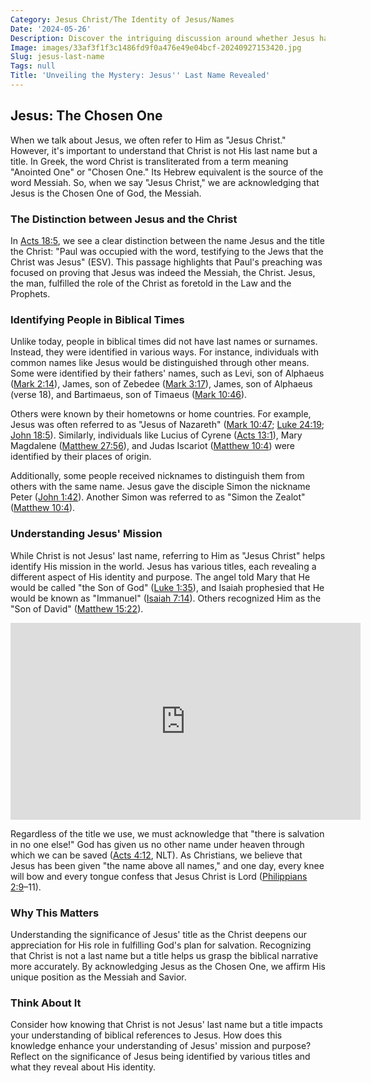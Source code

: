 ```yaml
---
Category: Jesus Christ/The Identity of Jesus/Names
Date: '2024-05-26'
Description: Discover the intriguing discussion around whether Jesus had a last name, delving into historical context and religious perspectives on this debated topic. Unravel the mystery surrounding Jesus' surname.
Image: images/33af3f1f3c1486fd9f0a476e49e04bcf-20240927153420.jpg
Slug: jesus-last-name
Tags: null
Title: 'Unveiling the Mystery: Jesus'' Last Name Revealed'
---
```


## Jesus: The Chosen One

When we talk about Jesus, we often refer to Him as "Jesus Christ." However, it's important to understand that Christ is not His last name but a title. In Greek, the word Christ is transliterated from a term meaning "Anointed One" or "Chosen One." Its Hebrew equivalent is the source of the word Messiah. So, when we say "Jesus Christ," we are acknowledging that Jesus is the Chosen One of God, the Messiah.

### The Distinction between Jesus and the Christ

In [Acts 18:5](https://www.bibleref.com/Acts/18/Acts-18-5.html), we see a clear distinction between the name Jesus and the title the Christ: "Paul was occupied with the word, testifying to the Jews that the Christ was Jesus" (ESV). This passage highlights that Paul's preaching was focused on proving that Jesus was indeed the Messiah, the Christ. Jesus, the man, fulfilled the role of the Christ as foretold in the Law and the Prophets.

### Identifying People in Biblical Times

Unlike today, people in biblical times did not have last names or surnames. Instead, they were identified in various ways. For instance, individuals with common names like Jesus would be distinguished through other means. Some were identified by their fathers' names, such as Levi, son of Alphaeus ([Mark 2:14](https://www.bibleref.com/Mark/2/Mark-2-14.html)), James, son of Zebedee ([Mark 3:17](https://www.bibleref.com/Mark/3/Mark-3-17.html)), James, son of Alphaeus (verse 18), and Bartimaeus, son of Timaeus ([Mark 10:46](https://www.bibleref.com/Mark/10/Mark-10-46.html)).

Others were known by their hometowns or home countries. For example, Jesus was often referred to as "Jesus of Nazareth" ([Mark 10:47](https://www.bibleref.com/Mark/10/Mark-10-47.html); [Luke 24:19](https://www.bibleref.com/Luke/24/Luke-24-19.html); [John 18:5](https://www.bibleref.com/John/18/John-18-5.html)). Similarly, individuals like Lucius of Cyrene ([Acts 13:1](https://www.bibleref.com/Acts/13/Acts-13-1.html)), Mary Magdalene ([Matthew 27:56](https://www.bibleref.com/Matthew/27/Matthew-27-56.html)), and Judas Iscariot ([Matthew 10:4](https://www.bibleref.com/Matthew/10/Matthew-10-4.html)) were identified by their places of origin.

Additionally, some people received nicknames to distinguish them from others with the same name. Jesus gave the disciple Simon the nickname Peter ([John 1:42](https://www.bibleref.com/John/1/John-1-42.html)). Another Simon was referred to as "Simon the Zealot" ([Matthew 10:4](https://www.bibleref.com/Matthew/10/Matthew-10-4.html)).

### Understanding Jesus' Mission

While Christ is not Jesus' last name, referring to Him as "Jesus Christ" helps identify His mission in the world. Jesus has various titles, each revealing a different aspect of His identity and purpose. The angel told Mary that He would be called "the Son of God" ([Luke 1:35](https://www.bibleref.com/Luke/1/Luke-1-35.html)), and Isaiah prophesied that He would be known as "Immanuel" ([Isaiah 7:14](https://www.bibleref.com/Isaiah/7/Isaiah-7-14.html)). Others recognized Him as the "Son of David" ([Matthew 15:22](https://www.bibleref.com/Matthew/15/Matthew-15-22.html)).


<iframe width="560" height="315" src="https://www.youtube.com/embed/R9qoqQ75ifs" frameborder="0" allow="autoplay; encrypted-media" allowfullscreen></iframe>


Regardless of the title we use, we must acknowledge that "there is salvation in no one else!" God has given us no other name under heaven through which we can be saved ([Acts 4:12](https://www.bibleref.com/Acts/4/Acts-4-12.html), NLT). As Christians, we believe that Jesus has been given "the name above all names," and one day, every knee will bow and every tongue confess that Jesus Christ is Lord ([Philippians 2:9](https://www.bibleref.com/Philippians/2/Philippians-2-9.html)–11).

### Why This Matters

Understanding the significance of Jesus' title as the Christ deepens our appreciation for His role in fulfilling God's plan for salvation. Recognizing that Christ is not a last name but a title helps us grasp the biblical narrative more accurately. By acknowledging Jesus as the Chosen One, we affirm His unique position as the Messiah and Savior.

### Think About It

Consider how knowing that Christ is not Jesus' last name but a title impacts your understanding of biblical references to Jesus. How does this knowledge enhance your understanding of Jesus' mission and purpose? Reflect on the significance of Jesus being identified by various titles and what they reveal about His identity.